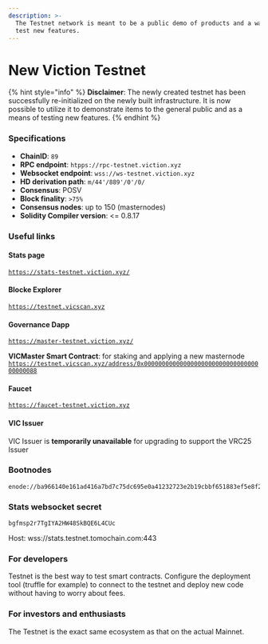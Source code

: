 ```yaml
---
description: >-
  The Testnet network is meant to be a public demo of products and a way for to
  test new features.
---
```


# New Viction Testnet

{% hint style="info" %}
**Disclaimer**: The newly created testnet has been successfully re-initialized on the newly built infrastructure. It is now possible to utilize it to demonstrate items to the general public and as a means of testing new features.
{% endhint %}

### Specifications

* **ChainID**: `89`
* **RPC endpoint**:  `htpps://rpc-testnet.viction.xyz`
* **Websocket endpoint**: `wss://ws-testnet.viction.xyz`
* **HD derivation path**: `m/44'/889'/0'/0/`
* **Consensus**: POSV
* **Block finality**: `>75%`
* **Consensus nodes**: up to 150 (masternodes)
* **Solidity Compiler version**: <= 0.8.17

### Useful links

#### Stats page

[`https://stats-testnet.viction.xyz/`](https://stats-testnet.viction.xyz/)

#### Blocke Explorer

[`https://testnet.vicscan.xyz`](https://testnet.vicscan.xyz)

#### Governance Dapp

[`https://master-testnet.viction.xyz/`](https://master-testnet.viction.xyz/)

**VICMaster Smart Contract**: for staking and applying a new masternode [`https://testnet.vicscan.xyz/address/0x0000000000000000000000000000000000000088`](https://testnet.vicscan.xyz/address/0x0000000000000000000000000000000000000088)

#### Faucet

[`https://faucet-testnet.viction.xyz`](https://faucet-testnet.viction.xyz)

#### VIC Issuer

VIC Issuer is **temporarily unavailable** for upgrading to support the VRC25 Issuer

### Bootnodes

```
enode://ba966140e161ad416a7bd7c75dc695e0a41232723e2b19cbbf651883ef5e8f2528801b17b9d63152814d219a58a4fcc3e3c877486e64057523f6714092348efa@51.159.20.13:30301
```

### Stats websocket secret

`bgfmsp2r7TgIYA2HW48SkBQE6L4CUc`

Host: wss://stats.testnet.tomochain.com:443

### For developers

Testnet is the best way to test smart contracts. Configure the deployment tool (truffle for example) to connect to the testnet and deploy new code without having to worry about fees.

### For investors and enthusiasts

The Testnet is the exact same ecosystem as that on the actual Mainnet.

###
